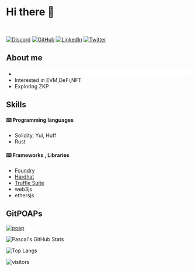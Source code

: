 
# Hi there 👋
<br>
<p> 
    <a href="https://discordapp.com/users/smdk#5751" target="_blank"><img alt="Discord"
        src="https://img.shields.io/badge/Discord-7289DA?style=for-the-badge&logo=discord&logoColor=white"/></a>
    <a href="https://github.com/0xdineshkumarsm" target="_blank"><img alt="GitHub"
        src="https://img.shields.io/badge/GitHub-100000?style=for-the-badge&logo=github&logoColor=white"/></a>
    <a href="https://www.linkedin.com/in/0xdineshkumarsm" target="_blank"><img alt="LinkedIn"
        src="https://img.shields.io/badge/linkedin-%230077B5.svg?&style=for-the-badge&logo=linkedin&logoColor=white"/></a>
    <!-- <a href="https://medium.com/" target="_blank"><img alt="Medium"
        src="https://img.shields.io/badge/medium-%2312100E.svg?&style=for-the-badge&logo=medium&logoColor=white"/></a>
    <a href="https://www.reddit.com/user/" target="_blank"><img alt="Reddit"
        src="https://img.shields.io/badge/Reddit-FF4500?style=for-the-badge&logo=reddit&logoColor=white"/></a> -->
    <a href="https://twitter.com/0xsmdk" target="_blank"><img alt="Twitter"
        src="https://img.shields.io/badge/Twitter-1DA1F2?style=for-the-badge&logo=twitter&logoColor=white"/></a>
</p>

##  About me 
 - ![](solidity_engineer.svg)
 - Interested in EVM,DeFi,NFT
 - Exploring ZKP
## Skills
#### ⌨️ Programming languages
- Solidity, Yul, Huff
- Rust

#### ⌨️ Frameworks , Libraries
- [Foundry](https://book.getfoundry.sh/)
- [Hardhat](https://hardhat.org)
- [Truffle Suite](https://trufflesuite.com)
- web3js
- ethersjs

## GitPOAPs
<p><a href="https://www.gitpoap.io/gp/502"><img src="https://assets.poap.xyz/gitpoap-2022-smol-evm-contributor-2022-logo-1664478575915.png"  alt="poap" height="200" width="200"></a>  </p>
<!--
https://gitpoap-gh-badge.herokuapp.com/badges/0xdineshkumarsm
[![GitPOAP Badge](https://public-api.gitpoap.io/v1/repo/gitpoap/gitpoap-docs/badge)](https://www.gitpoap.io/gh/gitpoap/gitpoap-docs) 
-->


![Pascal's GitHub Stats](https://github-readme-stats-git-masterrstaa-rickstaa.vercel.app/api?username=0xdineshkumarsm&count_private=true&show_icons=true&theme=tokyonight)

![Top Langs](https://github-readme-stats-git-masterrstaa-rickstaa.vercel.app/api/top-langs/?username=0xdineshkumarsm&layout=compact&langs_count=8&theme=tokyonight)

![visitors](https://visitor-badge.glitch.me/badge?page_id=0xdineshkumarsm.count_visitors)
